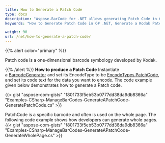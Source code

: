 ```yaml
---
title: How to Generate a Patch Code
type: docs
description: "Aspose.BarCode for .NET allows generating Patch Code in C# which is a type of Barcode commonly used to send commands to the program, developed by Kodak."
keywords: "How to Generate Patch Code in C# .NET, Generate a Kodak Patch Code, Patch Code, Generate Barcode in C#, Aspose.BarCode, C#"

weight: 90
url: /net/how-to-generate-a-patch-code/
---
```


{{% alert color="primary" %}} 

Patch code is a one-dimensional barcode symbology developed by Kodak.

{{% /alert %}} 
**How to produce a Patch Code**
Instantiate a [BarcodeGenerator](https://apireference.aspose.com/barcode/net/aspose.barcode.generation/barcodegenerator) and set its EncodeType to be [EncodeTypes.](https://apireference.aspose.com/barcode/net/aspose.barcode.generation/encodetypes/fields/patchcode)[PatchCode](https://apireference.aspose.com/barcode/net/aspose.barcode.generation/encodetypes/fields/patchcode), and set its code text for the data you want to encode. The code example given below demonstrates how to generate a Patch code.

{{< gist "aspose-com-gists" "f801733f5eb53b0777dd38da9db8366a" "Examples-CSharp-ManageBarCodes-GenerateAPatchCode-GeneratePatchCode.cs" >}}

PatchCode is a specific barcode and often is used on the whole page. The following code example shows how developers can generate whole pages.
{{< gist "aspose-com-gists" "f801733f5eb53b0777dd38da9db8366a" "Examples-CSharp-ManageBarCodes-GenerateAPatchCode-GenerateWholePage.cs" >}}
